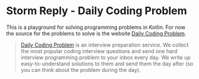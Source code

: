 # Storm Reply - Daily Coding Problem

This is a playground for solving programming problems in Kotlin. For now the source for the problems to solve is the website [Daily Coding Problem](https://www.dailycodingproblem.com).

> [Daily Coding Problem](https://www.dailycodingproblem.com) is an interview preparation service. We collect the most popular coding interview questions and send one hard interview programming problem to your inbox every day. We write up easy-to-understand solutions to them and send them the day after (so you can think about the problem during the day).

